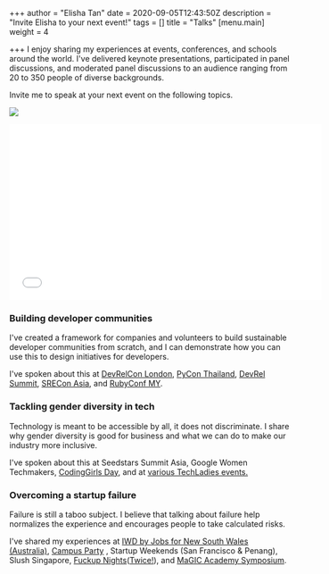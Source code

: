 +++
author = "Elisha Tan"
date = 2020-09-05T12:43:50Z
description = "Invite Elisha to your next event!"
tags = []
title = "Talks"
[menu.main]
weight = 4

+++
I enjoy sharing my experiences at events, conferences, and schools around the world. I've delivered keynote presentations, participated in panel discussions, and moderated panel discussions to an audience ranging from 20 to 350 people of diverse backgrounds. 

Invite me to speak at your next event on the following topics.

![](/uploads/speaking.jpeg)

<iframe width="560" height="315" src="[https://www.youtube.com/embed/kO66Y-501dc](https://www.youtube.com/embed/kO66Y-501dc "https://www.youtube.com/embed/kO66Y-501dc")" frameborder="0" allow="accelerometer; autoplay; encrypted-media; gyroscope; picture-in-picture" allowfullscreen></iframe>

### Building developer communities

I've created a framework for companies and volunteers to build sustainable developer communities from scratch, and I can demonstrate how you can use this to design initiatives for developers.

I've spoken about this at [DevRelCon London](https://noti.st/elishatan/z8MC09/design-thinking-how-do-you-design-developer-programs), [PyCon Thailand](https://www.youtube.com/watch?v=zLwGJ3GyBxI), [DevRel Summit](https://youtu.be/qgUd_S3jFn0?t=9524), [SRECon Asia](https://www.youtube.com/watch?v=wWnKqDl9Gcg), and [RubyConf MY](https://www.youtube.com/watch?v=GxSb7LLEgNY).

### Tackling gender diversity in tech

Technology is meant to be accessible by all, it does not discriminate. I share why gender diversity is good for business and what we can do to make our industry more inclusive.

I've spoken about this at Seedstars Summit Asia, Google Women Techmakers, [CodingGirls Day](https://www.youtube.com/watch?v=isA6D9m7FpQ), and at [various TechLadies events.](https://engineers.sg/organization/techladies)

### Overcoming a startup failure

Failure is still a taboo subject. I believe that talking about failure help normalizes the experience and encourages people to take calculated risks.

I've shared my experiences at [IWD by Jobs for New South Wales (Australia)](https://www.youtube.com/watch?v=iZVAFrBzWKI&t=769s), [Campus Party](https://www.youtube.com/watch?v=fHzXTVrGxj8) , Startup Weekends (San Francisco & Penang), Slush Singapore, [Fuckup Nights](https://www.youtube.com/watch?v=E0CqGniuW2E)([Twice!](https://www.youtube.com/watch?v=KsX4WRxJWJg)), and [MaGIC Academy Symposium](https://www.facebook.com/elishatan/posts/10155565809037597).